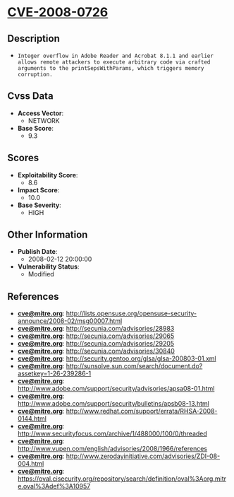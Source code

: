 
# [CVE-2008-0726](http://lists.opensuse.org/opensuse-security-announce/2008-02/msg00007.html)

## Description

- `Integer overflow in Adobe Reader and Acrobat 8.1.1 and earlier allows remote attackers to execute arbitrary code via crafted arguments to the printSepsWithParams, which triggers memory corruption.`

## Cvss Data

- **Access Vector**:
  - NETWORK
- **Base Score**:
  - 9.3

## Scores

- **Exploitability Score**:
  - 8.6
- **Impact Score**:
  - 10.0
- **Base Severity**:
  - HIGH

## Other Information

- **Publish Date**:
  - 2008-02-12 20:00:00
- **Vulnerability Status**:
  - Modified

## References

- **cve@mitre.org**: http://lists.opensuse.org/opensuse-security-announce/2008-02/msg00007.html
- **cve@mitre.org**: http://secunia.com/advisories/28983
- **cve@mitre.org**: http://secunia.com/advisories/29065
- **cve@mitre.org**: http://secunia.com/advisories/29205
- **cve@mitre.org**: http://secunia.com/advisories/30840
- **cve@mitre.org**: http://security.gentoo.org/glsa/glsa-200803-01.xml
- **cve@mitre.org**: http://sunsolve.sun.com/search/document.do?assetkey=1-26-239286-1
- **cve@mitre.org**: http://www.adobe.com/support/security/advisories/apsa08-01.html
- **cve@mitre.org**: http://www.adobe.com/support/security/bulletins/apsb08-13.html
- **cve@mitre.org**: http://www.redhat.com/support/errata/RHSA-2008-0144.html
- **cve@mitre.org**: http://www.securityfocus.com/archive/1/488000/100/0/threaded
- **cve@mitre.org**: http://www.vupen.com/english/advisories/2008/1966/references
- **cve@mitre.org**: http://www.zerodayinitiative.com/advisories/ZDI-08-004.html
- **cve@mitre.org**: https://oval.cisecurity.org/repository/search/definition/oval%3Aorg.mitre.oval%3Adef%3A10957
